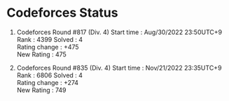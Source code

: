 # Codeforces Status

1. Codeforces Round #817 (Div. 4)
    Start time : Aug/30/2022 23:50UTC+9
    Rank : 4399
    Solved : 4	
    Rating change : +475	
    New Rating : 475
    
2. Codeforces Round #835 (Div. 4)
    Start time : Nov/21/2022 23:35UTC+9
    Rank : 6806
    Solved : 4	
    Rating change : +274	
    New Rating : 749
